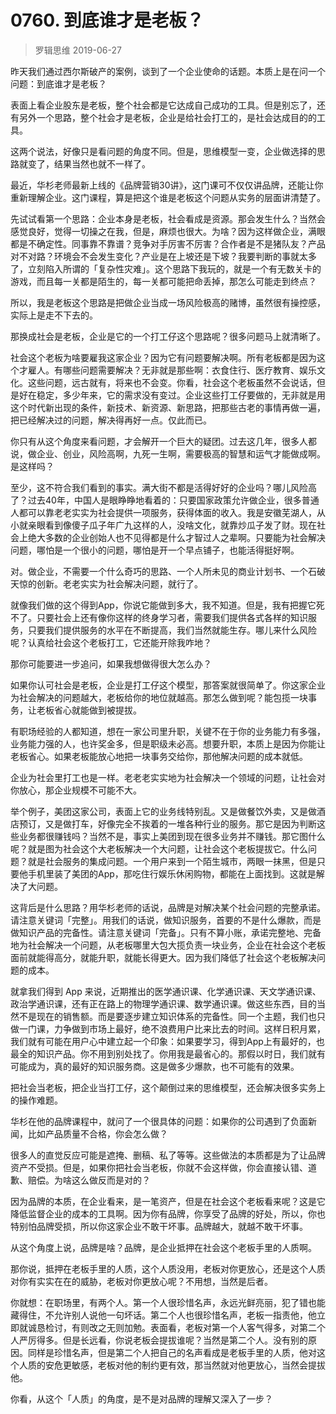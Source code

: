 # 0760. 到底谁才是老板？
> 罗辑思维
2019-06-27

昨天我们通过西尔斯破产的案例，谈到了一个企业使命的话题。本质上是在问一个问题：到底谁才是老板？

表面上看企业股东是老板，整个社会都是它达成自己成功的工具。但是别忘了，还有另外一个思路，整个社会才是老板，企业是给社会打工的，是社会达成目的的工具。

这两个说法，好像只是看问题的角度不同。但是，思维模型一变，企业做选择的思路就变了，结果当然也就不一样了。

最近，华杉老师最新上线的《品牌营销30讲》，这门课可不仅仅讲品牌，还能让你重新理解企业。这门课程，算是把这个谁是老板这个问题从实务的层面讲清楚了。

先试试看第一个思路：企业本身是老板，社会看成是资源。那会发生什么？当然会感觉良好，觉得一切操之在我，但是，麻烦也很大。为啥？因为这样做企业，满眼都是不确定性。同事靠不靠谱？竞争对手厉害不厉害？合作者是不是猪队友？产品对不对路？环境会不会发生变化？产业是在上坡还是下坡？我要判断的事就太多了，立刻陷入所谓的「复杂性灾难」。这个思路下我玩的，就是一个有无数关卡的游戏，而且每一关都是陌生的，每一关都可能把命丢掉，那怎么可能走到终点？

所以，我是老板这个思路是把做企业当成一场风险极高的赌博，虽然很有操控感，实际上是走不下去的。

那换成社会是老板，企业是它的一个打工仔这个思路呢？很多问题马上就清晰了。

社会这个老板为啥要雇我这家企业？因为它有问题要解决啊。所有老板都是因为这个才雇人。有哪些问题需要解决？无非就是那些啊：衣食住行、医疗教育、娱乐文化。这些问题，远古就有，将来也不会变。你看，社会这个老板虽然不会说话，但是好在稳定，多少年来，它的需求没有变过。企业这些打工仔要做的，无非就是用这个时代新出现的条件，新技术、新资源、新思路，把那些古老的事情再做一遍，把已经解决过的问题，解决得再好一点。仅此而已。

你只有从这个角度来看问题，才会解开一个巨大的疑团。过去这几年，很多人都说，做企业、创业，风险高啊，九死一生啊，需要极高的智慧和运气才能做成啊。是这样吗？

至少，这不符合我们看到的事实。满大街不都是活得好好的企业吗？哪儿风险高了？过去40年，中国人是眼睁睁地看着的：只要国家政策允许做企业，很多普通人都可以靠老老实实为社会提供一项服务，获得体面的收入。我是安徽芜湖人，从小就亲眼看到像傻子瓜子年广九这样的人，没啥文化，就靠炒瓜子发了财。现在社会上绝大多数的企业创始人也不见得都是什么才智过人之辈啊。只要能为社会解决问题，哪怕是一个很小的问题，哪怕是开一个早点铺子，也能活得挺好啊。

对。做企业，不需要一个什么奇巧的思路、一个人所未见的商业计划书、一个石破天惊的创新。老老实实为社会解决问题，就行了。

就像我们做的这个得到App，你说它能做到多大，我不知道。但是，我有把握它死不了。只要社会上还有像你这样的终身学习者，需要我们提供各式各样的知识服务，只要我们提供服务的水平在不断提高，我们当然就能生存。哪儿来什么风险呢？认真给社会这个老板打工，它还能开除我咋地？

那你可能要进一步追问，如果我想做得很大怎么办？

如果你认可社会是老板，企业是打工仔这个模型，那答案就很简单了。你这家企业为社会解决的问题越大，老板给你的地位就越高。那怎么做到呢？能包揽一块事务，让老板省心就能做到被提拔。

有职场经验的人都知道，想在一家公司里升职，关键不在于你的业务能力有多强，业务能力强的人，也许奖金多，但是职级未必高。想要升职，本质上是因为你能让老板省心。如果老板能放心地把一块事务交给你，那他解决问题的成本就低。

企业为社会里打工也是一样。老老老实实地为社会解决一个领域的问题，让社会对你放心，那企业规模不可能不大。

举个例子，美团这家公司，表面上它的业务线特别乱。又是做餐饮外卖，又是做酒店预订，又是做打车，好像完全不挨着的一堆各种行业的服务。那它是因为判断这些业务都很赚钱吗？当然不是，事实上美团到现在很多业务并不赚钱。那它图什么呢？就是图为社会这个大老板解决一个大问题，让社会这个老板提拔它。什么问题？就是社会服务的集成问题。一个用户来到一个陌生城市，两眼一抹黑，但是只要他手机里装了美团的App，那吃住行娱乐休闲购物，都能在上面找到。这就是解决了大问题。

这背后是什么思路？用华杉老师的话说，品牌是对解决某个社会问题的完整承诺。请注意关键词「完整」。用我们的话说，做知识服务，首要的不是什么爆款，而是做知识产品的完备性。请注意关键词「完备」。只有不算小账，承诺完整地、完备地为社会解决一个问题，从老板哪里大包大揽负责一块业务，企业在社会这个老板面前就能得高分，就能升职，就能长得更大。因为我们降低了社会这个老板解决问题的成本。

就拿我们得到 App 来说，近期推出的医学通识课、化学通识课、天文学通识课、政治学通识课，还有正在路上的物理学通识课、数学通识课。做这些东西，目的当然不是现在的销售额。而是要逐步建立知识体系的完备性。同一个主题，我们也只做一门课，力争做到市场上最好，绝不浪费用户比来比去的时间。这样日积月累，我们就有可能在用户心中建立起一个印象：如果要学习，得到App上有最好的，也最全的知识产品。你不用到别处找了。你用我是最省心的。那假以时日，我们就有可能成为，真的最好的知识服务商。这是做多少爆款，也不可能有的效果。

把社会当老板，把企业当打工仔，这个颠倒过来的思维模型，还会解决很多实务上的操作难题。

华杉在他的品牌课程中，就问了一个很具体的问题：如果你的公司遇到了负面新闻，比如产品质量不合格，你会怎么做？

很多人的直觉反应可能是遮掩、删稿、私了等等。这些做法的本质都是为了让品牌资产不受损。但是，如果你把社会当老板，你就不会这样做，你会直接认错、道歉、赔偿。为啥这么做反而是对的？

因为品牌的本质，在企业看来，是一笔资产，但是在社会这个老板看来呢？这是它降低监督企业的成本的工具啊。因为你有品牌，你享受了品牌的好处，所以，你也特别怕品牌受损，所以你这家企业不敢干坏事。品牌越大，就越不敢干坏事。

从这个角度上说，品牌是啥？品牌，是企业抵押在社会这个老板手里的人质啊。

那你说，抵押在老板手里的人质，这个人质没用，老板对你更放心，还是这个人质对你有实实在在的威胁，老板对你更放心呢？不用想，当然是后者。

你就想：在职场里，有两个人。第一个人很珍惜名声，永远光鲜亮丽，犯了错也能藏得住，不允许别人说他一句坏话。第二个人也很珍惜名声，老板一指责他，他立即就诚恳检讨，有则改之无则加勉。表面看，老板对第一个人客气得多，对第二个人严厉得多。但是长远看，你说老板会提拔谁呢？当然是第二个人。没有别的原因。同样是珍惜名声，但是第二个人把自己的名声看成是老板手里的人质，他对这个人质的安危更敏感，老板对他的制约更有效，那当然就对他更放心，当然会提拔他。

你看，从这个「人质」的角度，是不是对品牌的理解又深入了一步？

